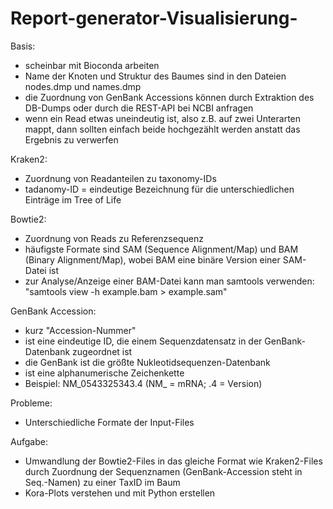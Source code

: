 # Report-generator-Visualisierung-

Basis:
- scheinbar mit Bioconda arbeiten
- Name der Knoten und Struktur des Baumes sind in den Dateien nodes.dmp und names.dmp
- die Zuordnung von GenBank Accessions können durch Extraktion des DB-Dumps oder durch die
REST-API bei NCBI anfragen
- wenn ein Read etwas uneindeutig ist, also z.B. auf zwei Unterarten mappt, dann sollten einfach
beide hochgezählt werden anstatt das Ergebnis zu verwerfen

Kraken2:
- Zuordnung von Readanteilen zu taxonomy-IDs
- tadanomy-ID = eindeutige Bezeichnung für die unterschiedlichen Einträge im Tree of Life

Bowtie2:
- Zuordnung von Reads zu Referenzsequenz
- häufigste Formate sind SAM (Sequence Alignment/Map) und BAM (Binary Alignment/Map), wobei
BAM eine binäre Version einer SAM-Datei ist
- zur Analyse/Anzeige einer BAM-Datei kann man samtools verwenden:
"samtools view -h example.bam > example.sam"

GenBank Accession:
- kurz "Accession-Nummer"
- ist eine eindeutige ID, die einem Sequenzdatensatz in der GenBank-Datenbank zugeordnet ist
- die GenBank ist die größte Nukleotidsequenzen-Datenbank
- ist eine alphanumerische Zeichenkette
- Beispiel: NM_0543325343.4 (NM_ = mRNA; .4 = Version)

Probleme:
- Unterschiedliche Formate der Input-Files

Aufgabe:
- Umwandlung der Bowtie2-Files in das gleiche Format wie Kraken2-Files durch Zuordnung der Sequenznamen 
(GenBank-Accession steht in Seq.-Namen) zu einer TaxID im Baum
- Kora-Plots verstehen und mit Python erstellen